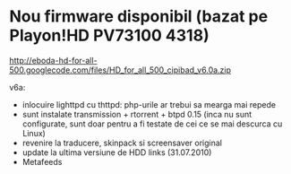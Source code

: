 # Nou firmware disponibil (bazat pe Playon!HD PV73100 4318) #

http://eboda-hd-for-all-500.googlecode.com/files/HD_for_all_500_cipibad_v6.0a.zip

v6a:
  * inlocuire lighttpd cu thttpd: php-urile ar trebui sa mearga mai repede
  * sunt instalate transmission + rtorrent + btpd 0.15 (inca nu sunt configurate, sunt doar pentru a fi testate de cei ce se mai descurca cu Linux)
  * revenire la traducere, skinpack si screensaver original
  * update la ultima versiune de HDD links (31.07.2010)
  * Metafeeds
